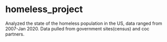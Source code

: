 # homeless_project
Analyzed the state of the homeless population in the US, data ranged from 2007-Jan 2020. Data pulled from government sites(census) and coc partners.
